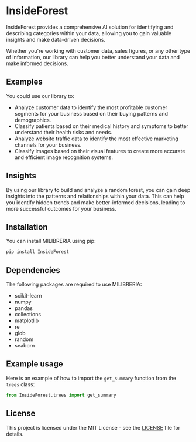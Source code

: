 # InsideForest

InsideForest provides a comprehensive AI solution for identifying and describing categories within your data, allowing you to gain valuable insights and make data-driven decisions.

Whether you're working with customer data, sales figures, or any other type of information, our library can help you better understand your data and make informed decisions.

## Examples

You could use our library to:

- Analyze customer data to identify the most profitable customer segments for your business based on their buying patterns and demographics.
- Classify patients based on their medical history and symptoms to better understand their health risks and needs.
- Analyze website traffic data to identify the most effective marketing channels for your business.
- Classify images based on their visual features to create more accurate and efficient image recognition systems.

## Insights

By using our library to build and analyze a random forest, you can gain deep insights into the patterns and relationships within your data. This can help you identify hidden trends and make better-informed decisions, leading to more successful outcomes for your business.


## Installation

You can install MILIBRERIA using pip:

```python
pip install InsideForest
```

## Dependencies

The following packages are required to use MILIBRERIA:

- scikit-learn
- numpy
- pandas
- collections
- matplotlib
- re
- glob
- random
- seaborn

## Example usage

Here is an example of how to import the `get_summary` function from the `trees` class:

```python
from InsideForest.trees import get_summary
```


## License

This project is licensed under the MIT License - see the [LICENSE](LICENSE) file for details.

